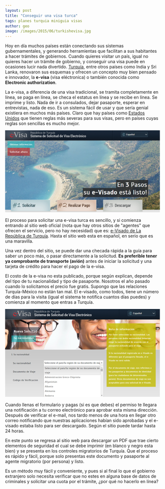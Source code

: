 ```yaml
---
layout: post
title: "Conseguir una visa turca"
tags: planes turquia miniguia visas
author: geo
image: /images/2015/06/turkishevisa.jpg
---
```

Hoy en día muchos países están conectando sus sistemas gubernamentales, y generando herramientas que facilitan a sus habitantes a hacer trámites de gobiernos. Cuando quieres visitar un país, igual no quieres hacer un trámite de gobierno, y conseguir una visa puede en ocasiones lucir nada divertido. [Turquía](/tag/turquia), entre otros países como India y Sri Lanka, renovaron sus esquemas y ofrecen un concepto muy bien pensado e innovador, la **e-visa** (visa eléctronica) o también conocida como **Electronic authorization**.

La e-visa, a diferencia de una visa tradicional, se tramita completamente en línea, se paga en línea, se checa el estatus en línea y se recibe en línea. Se imprime y listo. Nada de ir a consulados, dejar pasaporte, esperar en entrevistas, nada de eso. Es un sistema fácil de usar y que sería genial existiera en muchos más países. Claro que hay países como [Estados Unidos](/tag/estados-unidos) que tienen reglas más severas para sus visas, pero en países cuyas reglas son sencillas es mucho mejor.

![Sitio web de evisado turco](/images/2015/06/evisadoturco.jpg)

El proceso para solicitar una e-visa turca es sencillo, y si comienza entrando al sitio web oficial (nota que hay otros sitios de "agentes" que ofrecen el servicio, pero no hay necesidad) que es: [e-Visado de La República de Turquía](https://www.evisa.gov.tr/es/). Hasta el sitio web esta en español, en serio que es una maravilla.

Una vez dentro del sitio, se puede dar una checada rápida a la guía para saber un poco más, o pasar directamente a la solicitud. **Es preferible tener ya comprobante de transporte (avión)** antes de iniciar la solicitud y una tarjeta de crédito para hacer el pago de la e-visa.

El costo de la e-visa no esta publicado, porque según explican, depende del tipo de tu nacionalidad y tipo de pasaporte. Nosotros el año pasado cuando lo solicitamos el precio fue gratis. Supongo que las relaciones Turquía-México no están tan mal. El e-visado, como todos, tiene un número de días para la visita (igual el sistema te notifica cuantos días puedes) y comienza al momento que entras a Turquía.

![Iniciando una solicitud de visa turca eléctronica](/images/2015/06/evisadoturcosolicitud.jpg)

Cuando llenas el formulario y pagas (si es que debes) el permiso te llegara una notificación a tu correo electrónico para aprobar esta misma dirección. Después de verificar el e-mail, nos tardo menos de una hora en llegar otro correo notificando que nuestras aplicaciones habían sido aprobadas y el e-visado estaba listo para ser descargado. Según el sitio puede tardar hasta 24 horas.

En este punto se regresa al sitio web para descargar un PDF que trae cierto elementos de seguridad el cual se debe imprimir (en blanco y negro esta bien) y se presenta en los controles migratorios de Turquía. Que el proceso es rápido y fácil, porque solo presentas este documento y pasaporte al agente migratorio (por persona) y listo.

Es un método muy fácil y conveniente, y pues si al final lo que el gobierno extranjero solo necesita verificar que no estes en alguna base de datos de criminales y solicitar una cuota por el trámite, ¿por qué no hacerlo en línea?